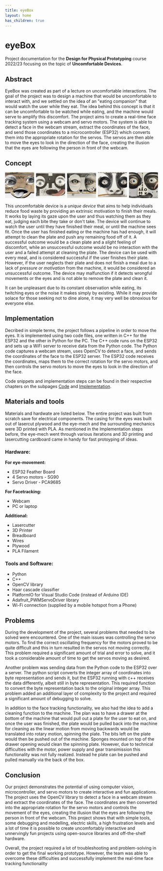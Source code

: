 ```yaml
---
title: eyeBox
layout: home
has_children: true
---
```


# eyeBox
Project documentation for the **Design for Physical Prototyping** course 2022/23 focusing on the topic of **Uncomfortable Devices**.

## Abstract

EyeBox was created as part of a lecture on uncomfortable interactions. The goal of the project was to design a machine that would be uncomfortable to interact with, and we settled on the idea of an "eating companion" that would watch the user while they eat. The idea behind this concept is that it can be uncomfortable to be watched while eating, and the machine would serve to amplify this discomfort. The project aims to create a real-time face tracking system using a webcam and servo motors. The system is able to detect a face in the webcam stream, extract the coordinates of the face, and send those coordinates to a microcontroller (ESP32) which converts them into the appropriate rotation for the servos. The servos are then able to move the eyes to look in the direction of the face, creating the illusion that the eyes are following the person in front of the webcam.

## Concept
![dallesketch](assets/first_idea.png)

This uncomfortable device is a *unique device* that aims to help individuals reduce food waste by providing an extrinsic motivation to finish their meals. It works by laying its gaze upon the user and thus watching them as they eat, judging each bite they take or don't take. The device will continue to watch the user until they have finished their meal, or until the machine sees fit. Once the user has finished eating or the machine has had enough, it will attempt to clean the plate and push any remaining food off of it. A successful outcome would be a clean plate and a *slight* feeling of discomfort, while an unsuccessful outcome would be no interaction with the user and a failed attempt at cleaning the plate. The device can be used with every meal, and is considered successful if the user finishes their plate. However, if the user neglects their plate and does not finish a meal due to a lack of *pressure or motivation* from the machine, it would be considered an unsuccessful outcome. The device may malfunction if it detects wrongful movements or the eyes and is not able to remove the plate and clean it.

It can be unpleasant due to its constant observation while eating, its twitching eyes or the noise it makes simply by existing. While it may provide solace for those seeking not to dine alone, it may very well be obnoxious for everyone else.

## Implementation

Decribed in simple terms, the project follows a pipeline in order to move the eyes. It is implemented using two code files, one written in C++ for the ESP32 and the other in Python for the PC. The C++ code runs on the ESP32 and sets up a WiFi server to receive data from the Python code. The Python code captures a webcam stream, uses OpenCV to detect a face, and sends the coordinates of the face to the ESP32 server. The ESP32 code receives the coordinates, maps them to the correct rotation for the servo motors, and then controls the servo motors to move the eyes to look in the direction of the face.

Code snippets and implementation steps can be found in their respective chapters on the subpages [Code](/eyeBox/my_project/code) and [Implementation](/eyeBox/my_project/implementation).

## Materials and tools

Materials and hardwate are listed below. The entire project was built from scratch save for electrical components. The casing for the eyes was built out of lasercut plywood and the eye-mech and the surrounding mechanics were 3D printed with PLA. As mentioned in the Implementation steps before, the eye-mech went through various iterations and 3D printing and lasercutting cardboard came in handy for fast protoyping of ideas. 

### Hardware:
**For eye-movement:**
- ESP32 Feather Board
- 4 Servo motors - SG90
- Servo Driver - PCA9685

**For Facetracking:**
- Webcam
- PC or laptop

**Additional:**
- Lasercutter
- 3D Printer
- Breadboard
- Wires
- Plywood
- PLA Filament

### Tools and Software:
- Python
- C++
- OpenCV library
- Haar cascade classifier
- PlatformIO for Visual Studio Code (instead of Arduino IDE)
- Adafruit_PWMServoDriver library
- Wi-Fi connection (supplied by a mobile hotspot from a Phone)

## Problems
During the development of the project, several problems that needed to be solved were  encountered. One of the main issues was controlling the servo motors. To find the correct oscillating frequency for the motors proved to be quite difficult and this in turn resulted in the servos not moving correctly. This problem required a significant amount of trial and error to solve, and it took a considerable amount of time to get the servos moving as desired.

Another problem was sending data from the Python code to the ESP32 over a server. The python script converts the integer array of coordinates into byte representation and sends it, but the ESP32 running with c++ receives the data differently, albeit still in byte representation. This required function to convert the byte representation back to the original integer array. This problem added an additional layer of complexity to the project and required a significant amount of debugging to solve.

In addition to the face tracking functionality, we also had the idea to add a cleaning function to the machine. The plan was to have a drawer at the bottom of the machine that would pull out a plate for the user to eat on, and once the user was finished, the plate would be pulled back into the machine for cleaning as the linear motion from moving backwards would be translated into rotary motion, spinning the plate. The bits left on the plate would then be pushed out of the machine. Sponges mounted on top of the drawer opening would clean the spinning plate. However, due to technical difficulties with the motor, power supply and gear transimission this functionality was not fully realized. Instead he plate can be pushed and pulled manually via the back of the box.

## Conclusion
Our project demonstrates the potential of using computer vision, microcontroller, and servo motors to create interactive and fun applications. The project uses the OpenCV library to detect a face in a webcam stream and extract the coordinates of the face. The coordinates are then converted into the appropriate rotation for the servo motors and controls the movement of the eyes, creating the illusion that the eyes are following the person in front of the webcam. This project shows that with simple tools, some debugging and modelling, electric skills, a high frustration levels and a lot of time it is possible to create uncomfortably interactive and unnervingly fun projects using open-source libraries and off-the-shelf hardware.

Overall, the project required a lot of troubleshooting and problem-solving in order to get the final working prototype. However, the team was able to overcome these difficulties and successfully implement the real-time face tracking functionality
